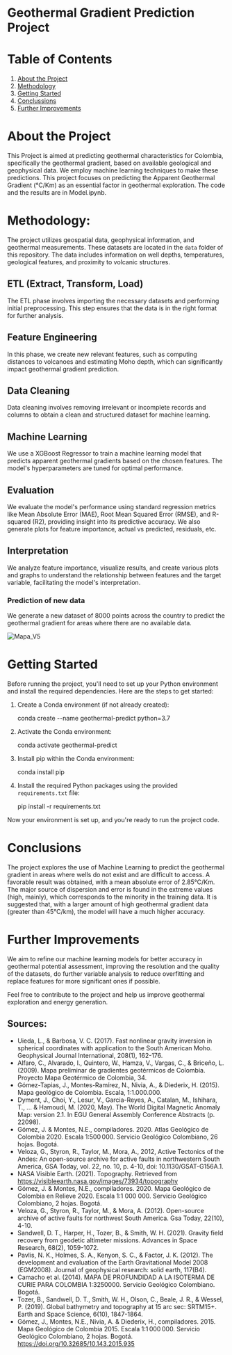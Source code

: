 # Geothermal Gradient Prediction Project

# Table of Contents

1. [About the Project](#about-the-project)
2. [Methodology](#methodology)
3. [Getting Started](#getting-started)
4. [Conclussions](#conclusion)
5. [Further Improvements](#further-improvements)

# About the Project

This Project is aimed at predicting geothermal characteristics for Colombia, specifically the geothermal gradient, based on available geological and geophysical data. We employ machine learning techniques to make these predictions. This project focuses on predicting the Apparent Geothermal Gradient (°C/Km) as an essential factor in geothermal exploration. The code and the results are in Model.ipynb.

# Methodology:

The project utilizes geospatial data, geophysical information, and geothermal measurements. These datasets are located in the `data` folder of this repository. The data includes information on well depths, temperatures, geological features, and proximity to volcanic structures.

## ETL (Extract, Transform, Load)

The ETL phase involves importing the necessary datasets and performing initial preprocessing. This step ensures that the data is in the right format for further analysis.

## Feature Engineering

In this phase, we create new relevant features, such as computing distances to volcanoes and estimating Moho depth, which can significantly impact geothermal gradient prediction.

## Data Cleaning

Data cleaning involves removing irrelevant or incomplete records and columns to obtain a clean and structured dataset for machine learning.

## Machine Learning

We use a XGBoost Regressor to train a machine learning model that predicts apparent geothermal gradients based on the chosen features. The model's hyperparameters are tuned for optimal performance.

## Evaluation

We evaluate the model's performance using standard regression metrics like Mean Absolute Error (MAE), Root Mean Squared Error (RMSE), and R-squared (R2), providing insight into its predictive accuracy. We also generate plots for feature importance, actual vs predicted, residuals, etc.

## Interpretation

We analyze feature importance, visualize results, and create various plots and graphs to understand the relationship between features and the target variable, facilitating the model's interpretation.

### Prediction of new data

We generate a new dataset of 8000 points across the country to predict the geothermal gradient for areas where there are no available data.

![Mapa_V5](https://github.com/jcmefra/Geothermal-Gradient-Machine-Learning/assets/64992303/de46bbb4-9ed5-4678-a144-bde6b54d5d00)

# Getting Started

Before running the project, you'll need to set up your Python environment and install the required dependencies. Here are the steps to get started:

1. Create a Conda environment (if not already created):
   
   conda create --name geothermal-predict python=3.7


2. Activate the Conda environment:

   conda activate geothermal-predict


3. Install pip within the Conda environment:

   conda install pip

4. Install the required Python packages using the provided `requirements.txt` file:

   pip install -r requirements.txt

Now your environment is set up, and you're ready to run the project code.

# Conclusions

The project explores the use of Machine Learning to predict the geothermal gradient in areas where wells do not exist and are difficult to access.
A favorable result was obtained, with a mean absolute error of 2.85°C/Km.
The major source of dispersion and error is found in the extreme values (high, mainly), which corresponds to the minority in the training data.
It is suggested that, with a larger amount of high geothermal gradient data (greater than 45°C/km), the model will have a much higher accuracy.

# Further Improvements

We aim to refine our machine learning models for better accuracy in geothermal potential assessment, improving the resolution and the quality of the datasets, do further variable analysis to reduce overfitting and replace features for more significant ones if possible.

Feel free to contribute to the project and help us improve geothermal exploration and energy generation.

## Sources:

- Uieda, L., & Barbosa, V. C. (2017). Fast nonlinear gravity inversion in spherical coordinates with application to the South American Moho. Geophysical Journal International, 208(1), 162-176.
- Alfaro, C., Alvarado, I., Quintero, W., Hamza, V., Vargas, C., & Briceño, L. (2009). Mapa preliminar de gradientes geotérmicos de Colombia. Proyecto Mapa Geotérmico de Colombia, 34.
- Gómez-Tapias, J., Montes-Ramírez, N., Nivia, A., & Diederix, H. (2015). Mapa geológico de Colombia. Escala, 1:1.000.000.
- Dyment, J., Choi, Y., Lesur, V., Garcia-Reyes, A., Catalan, M., Ishihara, T., ... & Hamoudi, M. (2020, May). The World Digital Magnetic Anomaly Map: version 2.1. In EGU General Assembly Conference Abstracts (p. 22098).
- Gómez, J. & Montes, N.E., compiladores. 2020. Atlas Geológico de Colombia 2020. Escala 1:500 000. Servicio Geológico Colombiano, 26 hojas. Bogotá.​​
- Veloza, G., Styron, R., Taylor, M., Mora, A., 2012, Active Tectonics of the Andes: An open-source archive for active faults in northwestern South America, GSA Today, vol. 22, no. 10, p. 4-10, doi: 10.1130/GSAT-G156A.1.
- NASA Visible Earth. (2021). Topography. Retrieved from https://visibleearth.nasa.gov/images/73934/topography
- Gómez, J. & Montes, N.E., compiladores. 2020. Mapa Geológico de Colombia en Relieve 2020. Escala 1:1 000 000. Servicio Geológico Colombiano, 2 hojas. Bogotá.
- Veloza, G., Styron, R., Taylor, M., & Mora, A. (2012). Open-source archive of active faults for northwest South America. Gsa Today, 22(10), 4-10.
- Sandwell, D. T., Harper, H., Tozer, B., & Smith, W. H. (2021). Gravity field recovery from geodetic altimeter missions. Advances in Space Research, 68(2), 1059-1072.
- Pavlis, N. K., Holmes, S. A., Kenyon, S. C., & Factor, J. K. (2012). The development and evaluation of the Earth Gravitational Model 2008 (EGM2008). Journal of geophysical research: solid earth, 117(B4).
- Camacho et al. (2014). MAPA DE PROFUNDIDAD A LA ISOTERMA DE CURIE PARA COLOMBIA 1:3250000. Servicio Geológico Colombiano. Bogotá.
- Tozer, B., Sandwell, D. T., Smith, W. H., Olson, C., Beale, J. R., & Wessel, P. (2019). Global bathymetry and topography at 15 arc sec: SRTM15+. Earth and Space Science, 6(10), 1847-1864.
- Gómez, J., Montes, N.E., Nivia, A. & Diederix, H., compiladores. 2015. Mapa Geológico de Colombia 2015. Escala 1:1 000 000. Servicio Geológico Colombiano, 2 hojas. Bogotá. https://doi.org/10.32685/10.143.2015.935​
